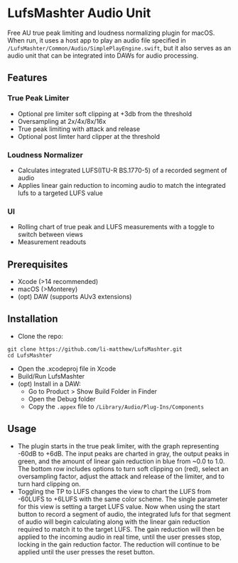 # LufsMashter Audio Unit
Free AU true peak limiting and loudness normalizing plugin for macOS. When run, it uses a host app to play an audio file specified in 
`/LufsMashter/Common/Audio/SimplePlayEngine.swift`, but it also serves as an audio unit that can be integrated into DAWs for audio processing.

## Features
### True Peak Limiter
* Optional pre limiter soft clipping at +3db from the threshold
* Oversampling at 2x/4x/8x/16x
* True peak limiting with attack and release
* Optional post limter hard clipper at the threshold

### Loudness Normalizer
* Calculates integrated LUFS(ITU-R BS.1770-5) of a recorded segment of audio 
* Applies linear gain reduction to incoming audio to match the integrated lufs to a targeted LUFS value 

### UI
* Rolling chart of true peak and LUFS measurements with a toggle to switch between views
* Measurement readouts

## Prerequisites
* Xcode (>14 recommended)
* macOS (>Monterey)
* (opt) DAW (supports AUv3 extensions)

## Installation
* Clone the repo:
```
git clone https://github.com/li-matthew/LufsMashter.git
cd LufsMashter
```

* Open the .xcodeproj file in Xcode
* Build/Run LufsMashter
* (opt) Install in a DAW:
    * Go to Product > Show Build Folder in Finder
    * Open the Debug folder
    * Copy the `.appex` file to `/Library/Audio/Plug-Ins/Components`

## Usage
* The plugin starts in the true peak limiter, with the graph representing -60dB to +6dB. The input peaks are charted in gray, the output peaks in green, and the amount of linear gain reduction in blue from ~0.0 to 1.0. The bottom row includes options to turn soft clipping on (red), select an oversampling factor, adjust the attack and release of the limiter, and to turn hard clipping on.
* Toggling the TP to LUFS changes the view to chart the LUFS from -60LUFS to +6LUFS with the same color scheme. The single parameter for this view is setting a target LUFS value. Now when using the start button to record a segment of audio, the integrated lufs for that segment of audio will begin calculating along with the linear gain reduction required to match it to the target LUFS. The gain reduction will then be applied to the incoming audio in real time, until the user presses stop, locking in the gain reduction factor. The reduction will continue to be applied until the user presses the reset button.

